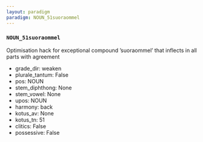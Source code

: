 ```yaml
---
layout: paradigm
paradigm: NOUN_51suoraommel
---
```

### ` NOUN_51suoraommel `

Optimisation hack for exceptional compound ’suoraommel’ that inflects in all parts with agreement
* grade_dir: weaken
* plurale_tantum: False
* pos: NOUN
* stem_diphthong: None
* stem_vowel: None
* upos: NOUN
* harmony: back
* kotus_av: None
* kotus_tn: 51
* clitics: False
* possessive: False
